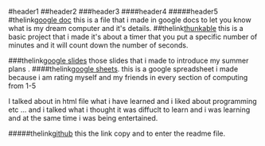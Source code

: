 #header1
##header2
###header3
####header4
#####header5
#thelink[google doc](https://docs.google.com/document/d/1_H2n2U7Fg6EPXIXLYKEA2mOAEyepYfBD7zOlDjm8AtI/edit?usp=sharing) this is a file that i made in google docs to let you know what is my dream computer and it's details.
  ##thelink[thunkable](https://x.thunkable.com/copy/7667326649cff7b1f5b88736486eca1c) this is a basic project that i made it's about a timer that you put a specific number of minutes and it will count down the number of seconds.
  
###thelink[google slides](https://docs.google.com/presentation/d/1P06h4DQTIR5A0wr_jDX-UJ-pYgs7l_8gDDuyJ1GzcE8/edit?usp=sharing) those slides that i made to introduce my summer plans .
####thelink[google sheets](https://docs.google.com/spreadsheets/d/1mCJJsJdPxFjsr7V8GQQI7GBzgCCyL5W9o18VyBtPskQ/edit?usp=sharing). this is a google spreadsheet i made because i am rating myself and my friends in every section of computing from 1-5

I talked about in html file what i have learned and i liked about programming etc ... and i talked what i thought it was diffuclt to learn and i was learning and at the same time i was being entertained.

#####thelink[github](https://github.com/RESMohamedTamer/DECI.git) this the link copy and to enter the readme file.

